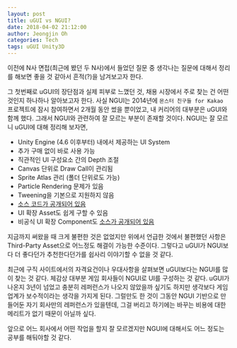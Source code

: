 ```yaml
---
layout: post
title: uGUI vs NGUI?
date: 2018-04-02 21:12:00
author: Jeongjin Oh
categories: Tech
tags: uGUI Unity3D
---
```


이전에 N사 면접(최근에 봤던 두 N사)에서 들었던 질문 중 생각나는 질문에 대해서 정리를 해보면 좋을 것 같아서 흔적(?)을 남겨보고자 한다.

그 첫번째로 uGUI의 장단점과 실제 피부로 느꼈던 것, 채용 시장에서 주로 찾는 건 어떤 것인지 하나하나 알아보고자 한다. 사실 NGUI는 2014년에 ```몬스터 친구들 for Kakao``` 프로젝트에 잠시 참여하면서 2개월 동안 썼을 뿐이었고, 내 커리어의 대부분은 uGUI와 함께 했다. 그래서 NGUI와 관련하여 잘 모르는 부분이 존재할 것이다. NGUI는 잘 모르니 uGUI에 대해 정리해 보자면,

- Unity Engine (4.6 이후부터) 내에서 제공하는 UI System
- 추가 구매 없이 바로 사용 가능
- 직관적인 UI 구성요소 간의 Depth 조절
- Canvas 단위로 Draw Call이 관리됨
- Sprite Atlas 관리 (폴더 단위로도 가능)
- Particle Rendering 문제가 있음
- Tweening을 기본으로 지원하지 않음
- [소스 코드가 공개되어 있음](https://bitbucket.org/Unity-Technologies/ui)
- UI 확장 Asset도 쉽게 구할 수 있음
- 비공식 UI 확장 Component도 [소스가 공개되어 있음](https://bitbucket.org/UnityUIExtensions/unity-ui-extensions)

지금까지 써왔을 때 크게 불편한 것은 없었지만 위에서 언급한 것에서 불편했던 사항은 Third-Party Asset으로 어느정도 해결이 가능한 수준이다. 그렇다고 uGUI가 NGUI보다 더 좋다던가 추천한다던가를 쉽사리 이야기할 수 없을 것 같다.

최근에 구직 사이트에서의 자격요건이나 우대사항을 살펴보면 uGUI보다는 NGUI를 많이 찾는 것 같다. 체감상 대부분 게임 회사들이 NGUI로 UI를 구성하는 것 같다. uGUI가 나온지 3년이 넘었고 충분히 레퍼런스가 나오지 않았을까 싶기도 하지만 생각보다 게임업계가 보수적이라는 생각을 가지게 된다. 그럴만도 한 것이 그동안 NGUI 기반으로 만들어둔 자기 회사만의 레퍼런스가 있을텐데, 그걸 버리고 하기에는 바꾸는 비용에 대한 메리트가 없기 때문이 아닐까 싶다.

앞으로 어느 회사에서 어떤 작업을 할지 잘 모르겠지만 NGUI에 대해서도 어느 정도는 공부를 해둬야할 것 같다.